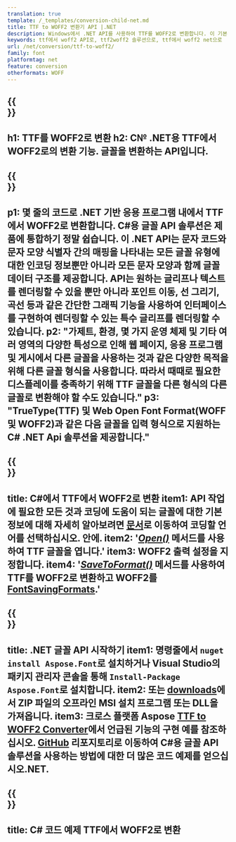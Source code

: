 ```yaml
---
translation: true
template: /_templates/conversion-child-net.md
title: TTF to WOFF2 변환기 API |.NET
description: Windows에서 .NET API를 사용하여 TTF를 WOFF2로 변환합니다. 이 기본 TTF에서 WOFF2 글꼴 변환 기능을 자체 솔루션에 통합하십시오.
keywords: ttf에서 woff2 API로, ttf2woff2 솔루션으로, ttf에서 woff2 net으로
url: /net/conversion/ttf-to-woff2/
family: font
platformtag: net
feature: conversion
otherformats: WOFF
---
```


{{<section banner>}}
---
h1: TTF를 WOFF2로 변환
h2: C№ .NET용 TTF에서 WOFF2로의 변환 기능. 글꼴을 변환하는 API입니다.
---

{{<section overview>}}
---
p1: 몇 줄의 코드로 .NET 기반 응용 프로그램 내에서 TTF에서 WOFF2로 변환합니다. С#용 글꼴 API 솔루션은 제품에 통합하기 정말 쉽습니다. 이 .NET API는 문자 코드와 문자 모양 식별자 간의 매핑을 나타내는 모든 글꼴 유형에 대한 인코딩 정보뿐만 아니라 모든 문자 모양과 함께 글꼴 데이터 구조를 제공합니다. API는 원하는 글리프나 텍스트를 렌더링할 수 있을 뿐만 아니라 포인트 이동, 선 그리기, 곡선 등과 같은 간단한 그래픽 기능을 사용하여 인터페이스를 구현하여 렌더링할 수 있는 특수 글리프를 렌더링할 수 있습니다.
p2: "가제트, 환경, 몇 가지 운영 체제 및 기타 여러 영역의 다양한 특성으로 인해 웹 페이지, 응용 프로그램 및 게시에서 다른 글꼴을 사용하는 것과 같은 다양한 목적을 위해 다른 글꼴 형식을 사용합니다. 따라서 때때로 필요한 디스플레이를 충족하기 위해 TTF 글꼴을 다른 형식의 다른 글꼴로 변환해야 할 수도 있습니다."
p3: "TrueType(TTF) 및 Web Open Font Format(WOFF 및 WOFF2)과 같은 다음 글꼴을 입력 형식으로 지원하는 С# .NET Api 솔루션을 제공합니다."
---

{{<section feature1>}}
---
title: C#에서 TTF에서 WOFF2로 변환
item1: API 작업에 필요한 모든 것과 코딩에 도움이 되는 글꼴에 대한 기본 정보에 대해 자세히 알아보려면 [문서](https://docs.aspose.com/font/)로 이동하여 코딩할 언어를 선택하십시오. 안에.
item2: '[*Open()*](https://reference.aspose.com/font/net/aspose.font/font/open/) 메서드를 사용하여 TTF 글꼴을 엽니다.'
item3: WOFF2 출력 설정을 지정합니다.
item4: '[*SaveToFormat()*](https://reference.aspose.com/font/net/aspose.font/font/savetoformat/) 메서드를 사용하여 TTF를 WOFF2로 변환하고 WOFF2를 [FontSavingFormats](https://reference.aspose.com/font/net/aspose.font/fontsavingformats/).'
---

{{<section feature2>}}
---
title: .NET 글꼴 API 시작하기
item1: 명령줄에서 ```nuget install Aspose.Font```로 설치하거나 Visual Studio의 패키지 관리자 콘솔을 통해 ```Install-Package Aspose.Font```로 설치합니다.
item2: 또는 [downloads](https://releases.aspose.com/font/net/)에서 ZIP 파일의 오프라인 MSI 설치 프로그램 또는 DLL을 가져옵니다.
item3: 크로스 플랫폼 Aspose [TTF to WOFF2 Converter](https://products.aspose.app/font/conversion/ttf-to-woff2)에서 언급된 기능의 구현 예를 참조하십시오. [GitHub](https://github.com/aspose-font/Aspose.Font-Documentation/tree/master/net-examples) 리포지토리로 이동하여 C#용 글꼴 API 솔루션을 사용하는 방법에 대한 더 많은 코드 예제를 얻으십시오.NET.
---

{{<section codeexample>}}
---
title: C# 코드 예제 TTF에서 WOFF2로 변환
---